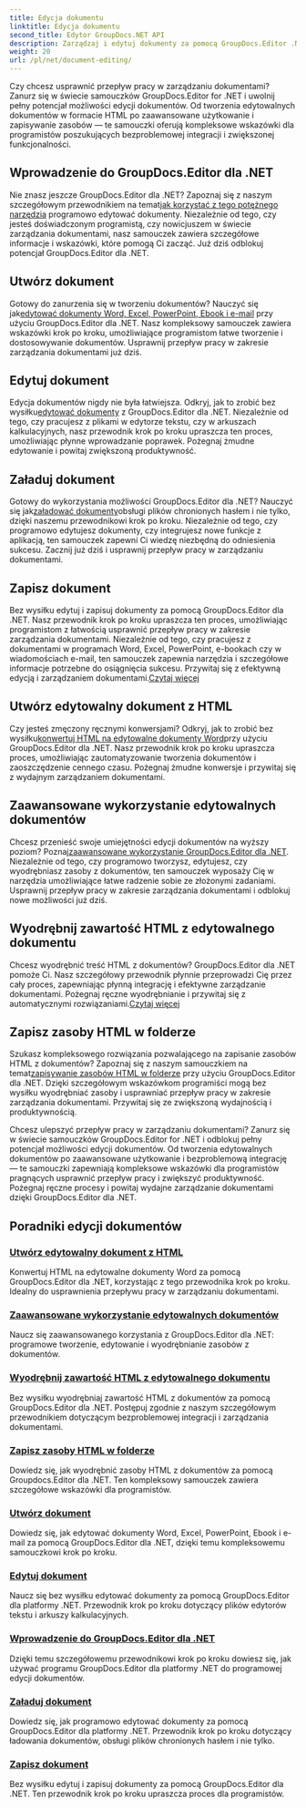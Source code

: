 ```yaml
---
title: Edycja dokumentu
linktitle: Edycja dokumentu
second_title: Edytor GroupDocs.NET API
description: Zarządzaj i edytuj dokumenty za pomocą GroupDocs.Editor .NET. Dowiedz się, jak z łatwością tworzyć, edytować i zapisywać dokumenty. Usprawnij swój przepływ pracy w zarządzaniu dokumentami już dziś!
weight: 20
url: /pl/net/document-editing/
---
```


Czy chcesz usprawnić przepływ pracy w zarządzaniu dokumentami? Zanurz się w świecie samouczków GroupDocs.Editor for .NET i uwolnij pełny potencjał możliwości edycji dokumentów. Od tworzenia edytowalnych dokumentów w formacie HTML po zaawansowane użytkowanie i zapisywanie zasobów — te samouczki oferują kompleksowe wskazówki dla programistów poszukujących bezproblemowej integracji i zwiększonej funkcjonalności.

## Wprowadzenie do GroupDocs.Editor dla .NET

 Nie znasz jeszcze GroupDocs.Editor dla .NET? Zapoznaj się z naszym szczegółowym przewodnikiem na temat[jak korzystać z tego potężnego narzędzia](./introduction-groupdocs-editor/) programowo edytować dokumenty. Niezależnie od tego, czy jesteś doświadczonym programistą, czy nowicjuszem w świecie zarządzania dokumentami, nasz samouczek zawiera szczegółowe informacje i wskazówki, które pomogą Ci zacząć. Już dziś odblokuj potencjał GroupDocs.Editor dla .NET.

## Utwórz dokument

Gotowy do zanurzenia się w tworzeniu dokumentów? Nauczyć się jak[edytować dokumenty Word, Excel, PowerPoint, Ebook i e-mail](./create-document/) przy użyciu GroupDocs.Editor dla .NET. Nasz kompleksowy samouczek zawiera wskazówki krok po kroku, umożliwiające programistom łatwe tworzenie i dostosowywanie dokumentów. Usprawnij przepływ pracy w zakresie zarządzania dokumentami już dziś.

## Edytuj dokument

 Edycja dokumentów nigdy nie była łatwiejsza. Odkryj, jak to zrobić bez wysiłku[edytować dokumenty](./edit-document/) z GroupDocs.Editor dla .NET. Niezależnie od tego, czy pracujesz z plikami w edytorze tekstu, czy w arkuszach kalkulacyjnych, nasz przewodnik krok po kroku upraszcza ten proces, umożliwiając płynne wprowadzanie poprawek. Pożegnaj żmudne edytowanie i powitaj zwiększoną produktywność.


## Załaduj dokument

 Gotowy do wykorzystania możliwości GroupDocs.Editor dla .NET? Nauczyć się jak[załadować dokumenty](./load-document/)obsługi plików chronionych hasłem i nie tylko, dzięki naszemu przewodnikowi krok po kroku. Niezależnie od tego, czy programowo edytujesz dokumenty, czy integrujesz nowe funkcje z aplikacją, ten samouczek zapewni Ci wiedzę niezbędną do odniesienia sukcesu. Zacznij już dziś i usprawnij przepływ pracy w zarządzaniu dokumentami.

## Zapisz dokument

 Bez wysiłku edytuj i zapisuj dokumenty za pomocą GroupDocs.Editor dla .NET. Nasz przewodnik krok po kroku upraszcza ten proces, umożliwiając programistom z łatwością usprawnić przepływ pracy w zakresie zarządzania dokumentami. Niezależnie od tego, czy pracujesz z dokumentami w programach Word, Excel, PowerPoint, e-bookach czy w wiadomościach e-mail, ten samouczek zapewnia narzędzia i szczegółowe informacje potrzebne do osiągnięcia sukcesu. Przywitaj się z efektywną edycją i zarządzaniem dokumentami.[Czytaj więcej](./save-document/)

## Utwórz edytowalny dokument z HTML

 Czy jesteś zmęczony ręcznymi konwersjami? Odkryj, jak to zrobić bez wysiłku[konwertuj HTML na edytowalne dokumenty Word](./create-editable-document-from-html/)przy użyciu GroupDocs.Editor dla .NET. Nasz przewodnik krok po kroku upraszcza proces, umożliwiając zautomatyzowanie tworzenia dokumentów i zaoszczędzenie cennego czasu. Pożegnaj żmudne konwersje i przywitaj się z wydajnym zarządzaniem dokumentami.

## Zaawansowane wykorzystanie edytowalnych dokumentów

 Chcesz przenieść swoje umiejętności edycji dokumentów na wyższy poziom? Poznaj[zaawansowane wykorzystanie GroupDocs.Editor dla .NET](./advanced-usage-of-editable-documents/). Niezależnie od tego, czy programowo tworzysz, edytujesz, czy wyodrębniasz zasoby z dokumentów, ten samouczek wyposaży Cię w narzędzia umożliwiające łatwe radzenie sobie ze złożonymi zadaniami. Usprawnij przepływ pracy w zakresie zarządzania dokumentami i odblokuj nowe możliwości już dziś.

## Wyodrębnij zawartość HTML z edytowalnego dokumentu

 Chcesz wyodrębnić treść HTML z dokumentów? GroupDocs.Editor dla .NET pomoże Ci. Nasz szczegółowy przewodnik płynnie przeprowadzi Cię przez cały proces, zapewniając płynną integrację i efektywne zarządzanie dokumentami. Pożegnaj ręczne wyodrębnianie i przywitaj się z automatycznymi rozwiązaniami.[Czytaj więcej](./extract-html-content-from-editable-document/)

## Zapisz zasoby HTML w folderze

 Szukasz kompleksowego rozwiązania pozwalającego na zapisanie zasobów HTML z dokumentów? Zapoznaj się z naszym samouczkiem na temat[zapisywanie zasobów HTML w folderze](./save-html-resources-to-folder/) przy użyciu GroupDocs.Editor dla .NET. Dzięki szczegółowym wskazówkom programiści mogą bez wysiłku wyodrębniać zasoby i usprawniać przepływ pracy w zakresie zarządzania dokumentami. Przywitaj się ze zwiększoną wydajnością i produktywnością.

Chcesz ulepszyć przepływ pracy w zarządzaniu dokumentami? Zanurz się w świecie samouczków GroupDocs.Editor for .NET i odblokuj pełny potencjał możliwości edycji dokumentów. Od tworzenia edytowalnych dokumentów po zaawansowane użytkowanie i bezproblemową integrację — te samouczki zapewniają kompleksowe wskazówki dla programistów pragnących usprawnić przepływ pracy i zwiększyć produktywność. Pożegnaj ręczne procesy i powitaj wydajne zarządzanie dokumentami dzięki GroupDocs.Editor dla .NET. 
## Poradniki edycji dokumentów
### [Utwórz edytowalny dokument z HTML](./create-editable-document-from-html/)
Konwertuj HTML na edytowalne dokumenty Word za pomocą GroupDocs.Editor dla .NET, korzystając z tego przewodnika krok po kroku. Idealny do usprawnienia przepływu pracy w zarządzaniu dokumentami.
### [Zaawansowane wykorzystanie edytowalnych dokumentów](./advanced-usage-of-editable-documents/)
Naucz się zaawansowanego korzystania z GroupDocs.Editor dla .NET: programowe tworzenie, edytowanie i wyodrębnianie zasobów z dokumentów.
### [Wyodrębnij zawartość HTML z edytowalnego dokumentu](./extract-html-content-from-editable-document/)
Bez wysiłku wyodrębniaj zawartość HTML z dokumentów za pomocą GroupDocs.Editor dla .NET. Postępuj zgodnie z naszym szczegółowym przewodnikiem dotyczącym bezproblemowej integracji i zarządzania dokumentami.
### [Zapisz zasoby HTML w folderze](./save-html-resources-to-folder/)
Dowiedz się, jak wyodrębnić zasoby HTML z dokumentów za pomocą Groupdocs.Editor dla .NET. Ten kompleksowy samouczek zawiera szczegółowe wskazówki dla programistów.
### [Utwórz dokument](./create-document/)
Dowiedz się, jak edytować dokumenty Word, Excel, PowerPoint, Ebook i e-mail za pomocą GroupDocs.Editor dla .NET, dzięki temu kompleksowemu samouczkowi krok po kroku.
### [Edytuj dokument](./edit-document/)
Naucz się bez wysiłku edytować dokumenty za pomocą GroupDocs.Editor dla platformy .NET. Przewodnik krok po kroku dotyczący plików edytorów tekstu i arkuszy kalkulacyjnych.
### [Wprowadzenie do GroupDocs.Editor dla .NET](./introduction-groupdocs-editor/)
Dzięki temu szczegółowemu przewodnikowi krok po kroku dowiesz się, jak używać programu GroupDocs.Editor dla platformy .NET do programowej edycji dokumentów.
### [Załaduj dokument](./load-document/)
Dowiedz się, jak programowo edytować dokumenty za pomocą GroupDocs.Editor dla platformy .NET. Przewodnik krok po kroku dotyczący ładowania dokumentów, obsługi plików chronionych hasłem i nie tylko.
### [Zapisz dokument](./save-document/)
Bez wysiłku edytuj i zapisuj dokumenty za pomocą GroupDocs.Editor dla .NET. Ten przewodnik krok po kroku upraszcza proces dla programistów.